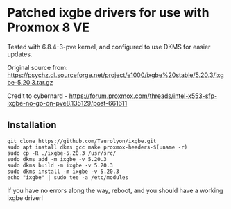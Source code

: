 # Patched ixgbe drivers for use with Proxmox 8 VE
Tested with 6.8.4-3-pve kernel, and configured to use DKMS for easier updates.

Original source from: https://psychz.dl.sourceforge.net/project/e1000/ixgbe%20stable/5.20.3/ixgbe-5.20.3.tar.gz

Credit to cybernard - https://forum.proxmox.com/threads/intel-x553-sfp-ixgbe-no-go-on-pve8.135129/post-661611

## Installation
```
git clone https://github.com/Taurolyon/ixgbe.git
sudo apt install dkms gcc make proxmox-headers-$(uname -r)
sudo cp -R ./ixgbe-5.20.3 /usr/src/
sudo dkms add -m ixgbe -v 5.20.3
sudo dkms build -m ixgbe -v 5.20.3
sudo dkms install -m ixgbe -v 5.20.3
echo "ixgbe" | sudo tee -a /etc/modules
```

If you have no errors along the way, reboot, and you should have a working ixgbe driver!
